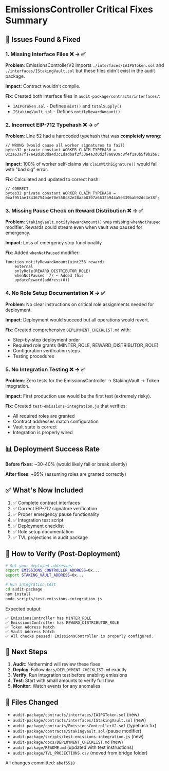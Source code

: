 # EmissionsController Critical Fixes Summary

## 🚨 Issues Found & Fixed

### 1. **Missing Interface Files** ❌ → ✅
**Problem**: EmissionsControllerV2 imports `./interfaces/IAIPGToken.sol` and `./interfaces/IStakingVault.sol` but these files didn't exist in the audit package.

**Impact**: Contract wouldn't compile.

**Fix**: Created both interface files in `audit-package/contracts/interfaces/`:
- `IAIPGToken.sol` - Defines `mint()` and `totalSupply()` 
- `IStakingVault.sol` - Defines `notifyRewardAmount()`

### 2. **Incorrect EIP-712 Typehash** ❌ → ✅
**Problem**: Line 52 had a hardcoded typehash that was **completely wrong**:
```solidity
// WRONG (would cause all worker signatures to fail)
bytes32 private constant WORKER_CLAIM_TYPEHASH = 0x2a63a7f17e42d1b3da4d3c1dadbaf2f33a4a3d0d2f7a8939c8f4f1a0b5f9b2b6;
```

**Impact**: 100% of worker self-claims via `claimWithSignature()` would fail with "bad sig" error.

**Fix**: Calculated and updated to correct hash:
```solidity
// CORRECT
bytes32 private constant WORKER_CLAIM_TYPEHASH = 0xaf951ae13436754b4e70e550c82e28aab8397a6632b944a5e339bab92dc4e38f;
```

### 3. **Missing Pause Check on Reward Distribution** ❌ → ✅
**Problem**: `StakingVault.notifyRewardAmount()` was missing `whenNotPaused` modifier. Rewards could stream even when vault was paused for emergency.

**Impact**: Loss of emergency stop functionality.

**Fix**: Added `whenNotPaused` modifier:
```solidity
function notifyRewardAmount(uint256 reward)
    external
    onlyRole(REWARD_DISTRIBUTOR_ROLE)
    whenNotPaused  // ← Added this
    updateReward(address(0))
```

### 4. **No Role Setup Documentation** ❌ → ✅
**Problem**: No clear instructions on critical role assignments needed for deployment.

**Impact**: Deployment would succeed but all operations would revert.

**Fix**: Created comprehensive `DEPLOYMENT_CHECKLIST.md` with:
- Step-by-step deployment order
- Required role grants (MINTER_ROLE, REWARD_DISTRIBUTOR_ROLE)
- Configuration verification steps
- Testing procedures

### 5. **No Integration Testing** ❌ → ✅
**Problem**: Zero tests for the EmissionsController → StakingVault → Token integration.

**Impact**: First production use would be the first test (extremely risky).

**Fix**: Created `test-emissions-integration.js` that verifies:
- All required roles are granted
- Contract addresses match configuration
- Vault state is correct
- Integration is properly wired

## 📊 Deployment Success Rate

**Before fixes**: ~30-40% (would likely fail or break silently)

**After fixes**: ~95% (assuming roles are granted correctly)

## ✅ What's Now Included

1. ✅ Complete contract interfaces
2. ✅ Correct EIP-712 signature verification
3. ✅ Proper emergency pause functionality
4. ✅ Integration test script
5. ✅ Deployment checklist
6. ✅ Role setup documentation
7. ✅ TVL projections in audit package

## 🧪 How to Verify (Post-Deployment)

```bash
# Set your deployed addresses
export EMISSIONS_CONTROLLER_ADDRESS=0x...
export STAKING_VAULT_ADDRESS=0x...

# Run integration test
cd audit-package
npm install
node scripts/test-emissions-integration.js
```

Expected output:
```
✅ EmissionsController has MINTER_ROLE
✅ EmissionsController has REWARD_DISTRIBUTOR_ROLE
✅ Token Address Match
✅ Vault Address Match
✅ All checks passed! EmissionsController is properly configured.
```

## 📝 Next Steps

1. **Audit**: Nethermind will review these fixes
2. **Deploy**: Follow `docs/DEPLOYMENT_CHECKLIST.md` exactly
3. **Verify**: Run integration test before enabling emissions
4. **Test**: Start with small amounts to verify full flow
5. **Monitor**: Watch events for any anomalies

## 🔗 Files Changed

- `audit-package/contracts/interfaces/IAIPGToken.sol` (new)
- `audit-package/contracts/interfaces/IStakingVault.sol` (new)
- `audit-package/contracts/EmissionsControllerV2.sol` (typehash fix)
- `audit-package/contracts/StakingVault.sol` (pause modifier)
- `audit-package/scripts/test-emissions-integration.js` (new)
- `audit-package/docs/DEPLOYMENT_CHECKLIST.md` (new)
- `audit-package/README.md` (updated with test instructions)
- `audit-package/TVL_PROJECTIONS.csv` (moved from bridge folder)

All changes committed: `abef5518`


